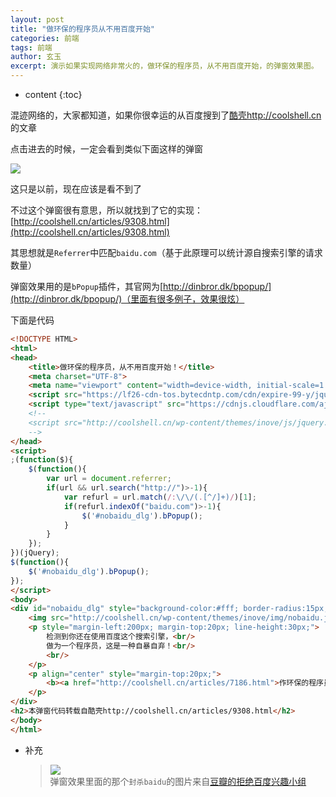 ```yaml
---
layout: post
title: "做环保的程序员从不用百度开始"
categories: 前端
tags: 前端
author: 玄玉
excerpt: 演示如果实现网络非常火的，做环保的程序员，从不用百度开始，的弹窗效果图。
---
```


* content
{:toc}


混迹网络的，大家都知道，如果你很幸运的从百度搜到了[酷壳http://coolshell.cn](http://coolshell.cn)的文章

点击进去的时候，一定会看到类似下面这样的弹窗

![](https://ae01.alicdn.com/kf/U82e1e1c7a4334d28838f97a369071a98o.png)

这只是以前，现在应该是看不到了

不过这个弹窗很有意思，所以就找到了它的实现：[http://coolshell.cn/articles/9308.html](http://coolshell.cn/articles/9308.html)

其思想就是`Referrer`中匹配`baidu.com`（基于此原理可以统计源自搜索引擎的请求数量）

弹窗效果用的是`bPopup`插件，其官网为[http://dinbror.dk/bpopup/](http://dinbror.dk/bpopup/)（里面有很多例子，效果很炫）

下面是代码

```html
<!DOCTYPE HTML>
<html>
<head>
    <title>做环保的程序员，从不用百度开始！</title>
    <meta charset="UTF-8">
    <meta name="viewport" content="width=device-width, initial-scale=1.0, user-scalable=no">
    <script src="https://lf26-cdn-tos.bytecdntp.com/cdn/expire-99-y/jquery/1.2.3/jquery.min.js" type="application/javascript"></script>
    <script type="text/javascript" src="https://cdnjs.cloudflare.com/ajax/libs/bPopup/0.9.0/jquery.bpopup.min.js"></script>
    <!--
    <script src="http://coolshell.cn/wp-content/themes/inove/js/jquery.bpopup-0.8.0.min.js"></script>
    -->
</head>
<script>
;(function($){
    $(function(){
        var url = document.referrer;
        if(url && url.search("http://")>-1){
            var refurl = url.match(/:\/\/(.[^/]+)/)[1];
            if(refurl.indexOf("baidu.com")>-1){
                $('#nobaidu_dlg').bPopup();
            }
        }
    });
})(jQuery);
$(function(){
    $('#nobaidu_dlg').bPopup();
});
</script>
<body>
<div id="nobaidu_dlg" style="background-color:#fff; border-radius:15px; color:#000; display:none; padding:20px; min-width:450px; min-height:180px;">
    <img src="http://coolshell.cn/wp-content/themes/inove/img/nobaidu.jpg" align="left">
    <p style="margin-left:200px; margin-top:20px; line-height:30px;">
        检测到你还在使用百度这个搜索引擎，<br/>
        做为一个程序员，这是一种自暴自弃！<br/>
        <br/>
    </p>
    <p align="center" style="margin-top:20px;">
        <b><a href="http://coolshell.cn/articles/7186.html">作环保的程序员，从不用百度开始！</a></b>
    </p>
</div>
<h2>本弹窗代码转载自酷壳http://coolshell.cn/articles/9308.html</h2>
</body>
</html>
```

* 补充

    > ![](https://ae01.alicdn.com/kf/U348ce9a3402249ac9e541c8221c53ff70.jpg)<br/>
弹窗效果里面的那个`封杀baidu`的图片来自[豆瓣的拒绝百度兴趣小组](https://www.douban.com/online/10132155/)<br/>